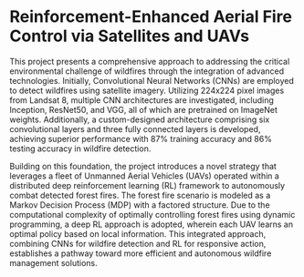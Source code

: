 # Reinforcement-Enhanced Aerial Fire Control via Satellites and UAVs

This project presents a comprehensive approach to addressing the critical environmental challenge of wildfires through the integration of advanced technologies. Initially, Convolutional Neural Networks (CNNs) are employed to detect wildfires using satellite imagery. Utilizing 224x224 pixel images from Landsat 8, multiple CNN architectures are investigated, including Inception, ResNet50, and VGG, all of which are pretrained on ImageNet weights. Additionally, a custom-designed architecture comprising six convolutional layers and three fully connected layers is developed, achieving superior performance with 87% training accuracy and 86% testing accuracy in wildfire detection.

Building on this foundation, the project introduces a novel strategy that leverages a fleet of Unmanned Aerial Vehicles (UAVs) operated within a distributed deep reinforcement learning (RL) framework to autonomously combat detected forest fires. The forest fire scenario is modeled as a Markov Decision Process (MDP) with a factored structure. Due to the computational complexity of optimally controlling forest fires using dynamic programming, a deep RL approach is adopted, wherein each UAV learns an optimal policy based on local information. This integrated approach, combining CNNs for wildfire detection and RL for responsive action, establishes a pathway toward more efficient and autonomous wildfire management solutions.

